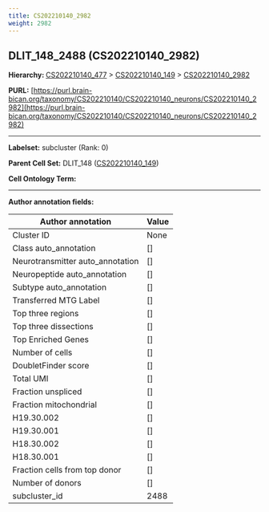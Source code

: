 ```yaml
---
title: CS202210140_2982
weight: 2982
---
```

## DLIT_148_2488 (CS202210140_2982)
<b>Hierarchy: </b>
[CS202210140_477](../CS202210140_477) >
[CS202210140_149](../CS202210140_149) >
[CS202210140_2982](../CS202210140_2982)

**PURL:** [https://purl.brain-bican.org/taxonomy/CS202210140/CS202210140_neurons/CS202210140_2982](https://purl.brain-bican.org/taxonomy/CS202210140/CS202210140_neurons/CS202210140_2982)

---


**Labelset:** subcluster (Rank: 0)

**Parent Cell Set:** DLIT_148 ([CS202210140_149](../CS202210140_149))



**Cell Ontology Term:** 

[MARKER GENES.]: #


---

[TRANSFERRED ANNOTATIONS.]: #


[AUTHOR ANNOTATION FIELDS.]: #


**Author annotation fields:**

| Author annotation | Value |
|-------------------|-------|
|Cluster ID|None|
|Class auto_annotation|[]|
|Neurotransmitter auto_annotation|[]|
|Neuropeptide auto_annotation|[]|
|Subtype auto_annotation|[]|
|Transferred MTG Label|[]|
|Top three regions|[]|
|Top three dissections|[]|
|Top Enriched Genes|[]|
|Number of cells|[]|
|DoubletFinder score|[]|
|Total UMI|[]|
|Fraction unspliced|[]|
|Fraction mitochondrial|[]|
|H19.30.002|[]|
|H19.30.001|[]|
|H18.30.002|[]|
|H18.30.001|[]|
|Fraction cells from top donor|[]|
|Number of donors|[]|
|subcluster_id|2488|
